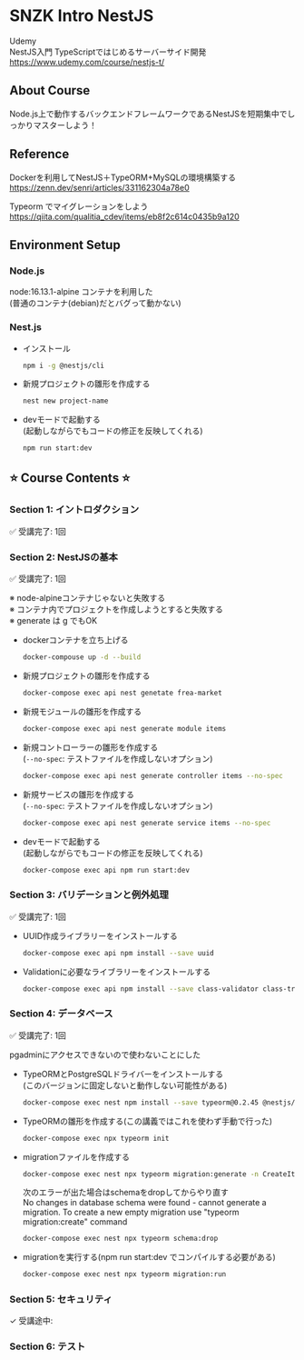 # SNZK Intro NestJS

Udemy  
NestJS入門 TypeScriptではじめるサーバーサイド開発  
https://www.udemy.com/course/nestjs-t/  


## About Course

Node.js上で動作するバックエンドフレームワークであるNestJSを短期集中でしっかりマスターしよう！  

## Reference

Dockerを利用してNestJS＋TypeORM+MySQLの環境構築する  
https://zenn.dev/senri/articles/331162304a78e0  

Typeorm でマイグレーションをしよう  
https://qiita.com/qualitia_cdev/items/eb8f2c614c0435b9a120  

## Environment Setup

### Node.js

node:16.13.1-alpine コンテナを利用した  
(普通のコンテナ(debian)だとバグって動かない)  

### Nest.js

- インストール  
    ```sh
    npm i -g @nestjs/cli
    ```
- 新規プロジェクトの雛形を作成する  
    ```sh
    nest new project-name
    ```
- devモードで起動する  
    (起動しながらでもコードの修正を反映してくれる)  
    ```sh
    npm run start:dev
    ```


## ⭐ Course Contents ⭐


### Section 1: イントロダクション

✅ 受講完了: 1回  


### Section 2: NestJSの基本

✅ 受講完了: 1回  

※ node-alpineコンテナじゃないと失敗する  
※ コンテナ内でプロジェクトを作成しようとすると失敗する  
※ generate は g でもOK  

- dockerコンテナを立ち上げる  
    ```sh
    docker-compouse up -d --build
    ```
- 新規プロジェクトの雛形を作成する  
    ```sh
    docker-compose exec api nest genetate frea-market
    ```
- 新規モジュールの雛形を作成する  
    ```sh
    docker-compose exec api nest generate module items
    ```
- 新規コントローラーの雛形を作成する  
    (`--no-spec`: テストファイルを作成しないオプション)  
    ```sh
    docker-compose exec api nest generate controller items --no-spec
    ```
- 新規サービスの雛形を作成する  
    (`--no-spec`: テストファイルを作成しないオプション)  
    ```sh
    docker-compose exec api nest generate service items --no-spec
    ```
- devモードで起動する  
    (起動しながらでもコードの修正を反映してくれる)  
    ```sh
    docker-compose exec api npm run start:dev
    ```


### Section 3: バリデーションと例外処理

✅ 受講完了: 1回  

- UUID作成ライブラリーをインストールする  
    ```sh
    docker-compose exec api npm install --save uuid
    ```
- Validationに必要なライブラリーをインストールする  
    ```sh
    docker-compose exec api npm install --save class-validator class-transformer
    ```


### Section 4: データベース

✅ 受講完了: 1回  

pgadminにアクセスできないので使わないことにした  

- TypeORMとPostgreSQLドライバーをインストールする  
    (このバージョンに固定しないと動作しない可能性がある)  
    ```sh
    docker-compose exec nest npm install --save typeorm@0.2.45 @nestjs/typeorm@8.0.2 pg
    ```
- TypeORMの雛形を作成する(この講義ではこれを使わず手動で行った)  
    ```sh
    docker-compose exec npx typeorm init
    ```
- migrationファイルを作成する  
    ```sh
    docker-compose exec nest npx typeorm migration:generate -n CreateItem
    ```
    次のエラーが出た場合はschemaをdropしてからやり直す  
    No changes in database schema were found - cannot generate a migration. To create a new empty migration use "typeorm migration:create" command  
    ```sh
    docker-compose exec nest npx typeorm schema:drop
    ```
- migrationを実行する(npm run start:dev でコンパイルする必要がある)  
    ```sh
    docker-compose exec nest npx typeorm migration:run
    ```


### Section 5: セキュリティ

✓ 受講途中:  


### Section 6: テスト




